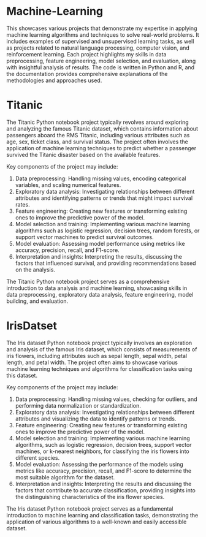# Machine-Learning

This showcases various projects that demonstrate my expertise in applying machine learning algorithms and techniques to solve real-world problems. It includes examples of supervised and unsupervised learning tasks, as well as projects related to natural language processing, computer vision, and reinforcement learning. Each project highlights my skills in data preprocessing, feature engineering, model selection, and evaluation, along with insightful analysis of results. The code is written in Python and R, and the documentation provides comprehensive explanations of the methodologies and approaches used.


# Titanic 
The Titanic Python notebook project typically revolves around exploring and analyzing the famous Titanic dataset, which contains information about passengers aboard the RMS Titanic, including various attributes such as age, sex, ticket class, and survival status. The project often involves the application of machine learning techniques to predict whether a passenger survived the Titanic disaster based on the available features.

Key components of the project may include:

1. Data preprocessing: Handling missing values, encoding categorical variables, and scaling numerical features.
2. Exploratory data analysis: Investigating relationships between different attributes and identifying patterns or trends that might impact survival rates.
3. Feature engineering: Creating new features or transforming existing ones to improve the predictive power of the model.
4. Model selection and training: Implementing various machine learning algorithms such as logistic regression, decision trees, random forests, or support vector machines to predict survival outcomes.
5. Model evaluation: Assessing model performance using metrics like accuracy, precision, recall, and F1-score.
6. Interpretation and insights: Interpreting the results, discussing the factors that influenced survival, and providing recommendations based on the analysis.

The Titanic Python notebook project serves as a comprehensive introduction to data analysis and machine learning, showcasing skills in data preprocessing, exploratory data analysis, feature engineering, model building, and evaluation.

# IrisDatset
The Iris dataset Python notebook project typically involves an exploration and analysis of the famous Iris dataset, which consists of measurements of iris flowers, including attributes such as sepal length, sepal width, petal length, and petal width. The project often aims to showcase various machine learning techniques and algorithms for classification tasks using this dataset.

Key components of the project may include:

1. Data preprocessing: Handling missing values, checking for outliers, and performing data normalization or standardization.
2. Exploratory data analysis: Investigating relationships between different attributes and visualizing the data to identify patterns or trends.
3. Feature engineering: Creating new features or transforming existing ones to improve the predictive power of the model.
4. Model selection and training: Implementing various machine learning algorithms, such as logistic regression, decision trees, support vector machines, or k-nearest neighbors, for classifying the iris flowers into different species.
5. Model evaluation: Assessing the performance of the models using metrics like accuracy, precision, recall, and F1-score to determine the most suitable algorithm for the dataset.
6. Interpretation and insights: Interpreting the results and discussing the factors that contribute to accurate classification, providing insights into the distinguishing characteristics of the iris flower species.

The Iris dataset Python notebook project serves as a fundamental introduction to machine learning and classification tasks, demonstrating the application of various algorithms to a well-known and easily accessible dataset.


